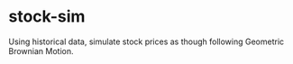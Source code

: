 # stock-sim
Using historical data, simulate stock prices as though following Geometric Brownian Motion.
